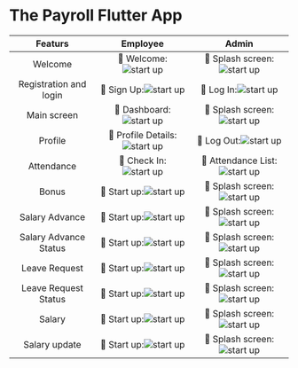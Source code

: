 # The Payroll Flutter App


|Featurs|Employee|Admin|
| :---: | :---: | :---: |
| Welcome | :pushpin: Welcome:![ start up](https://github.com/ThePayRoll-developer/the-payroll-app/blob/main/flutter_image/Payroll.png) | :pushpin: Splash screen:![ start up](https://github.com/ThePayRoll-developer/the-payroll-app/blob/main/flutter_image/Payroll.png) |
| Registration and login | :pushpin: Sign Up:![ start up](https://github.com/ThePayRoll-developer/the-payroll-app/blob/main/flutter_image/Payroll%20(2).png) | :pushpin: Log In:![ start up](https://github.com/ThePayRoll-developer/the-payroll-app/blob/main/flutter_image/Payroll%20(1).png) |
| Main screen | :pushpin: Dashboard:![ start up](https://github.com/ThePayRoll-developer/the-payroll-app/blob/main/flutter_image/Payroll%20(3).png) | :pushpin: Splash screen:![ start up](https://github.com/ThePayRoll-developer/the-payroll-app/blob/main/flutter_image/Payroll.png) |
| Profile | :pushpin: Profile Details:![ start up](https://github.com/ThePayRoll-developer/the-payroll-app/blob/main/flutter_image/Payroll%20(7).png) | :pushpin: Log Out:![ start up](https://github.com/ThePayRoll-developer/the-payroll-app/blob/main/flutter_image/Payroll%20(6).png) |
| Attendance | :pushpin: Check In:![ start up](https://github.com/ThePayRoll-developer/the-payroll-app/blob/main/flutter_image/Payroll%20(5).png) | :pushpin: Attendance List:![ start up](https://github.com/ThePayRoll-developer/the-payroll-app/blob/main/flutter_image/Payroll%20(6).png) |
| Bonus | :pushpin: Start up:![ start up](https://github.com/ThePayRoll-developer/the-payroll-app/blob/main/flutter_image/Payroll.png) | :pushpin: Splash screen:![ start up](https://github.com/ThePayRoll-developer/the-payroll-app/blob/main/flutter_image/Payroll.png) |
| Salary Advance | :pushpin: Start up:![ start up](https://github.com/ThePayRoll-developer/the-payroll-app/blob/main/flutter_image/Payroll.png) | :pushpin: Splash screen:![ start up](https://github.com/ThePayRoll-developer/the-payroll-app/blob/main/flutter_image/Payroll.png) |
| Salary Advance Status | :pushpin: Start up:![ start up](https://github.com/ThePayRoll-developer/the-payroll-app/blob/main/flutter_image/Payroll.png) | :pushpin: Splash screen:![ start up](https://github.com/ThePayRoll-developer/the-payroll-app/blob/main/flutter_image/Payroll.png) |
| Leave Request | :pushpin: Start up:![ start up](https://github.com/ThePayRoll-developer/the-payroll-app/blob/main/flutter_image/Payroll.png) | :pushpin: Splash screen:![ start up](https://github.com/ThePayRoll-developer/the-payroll-app/blob/main/flutter_image/Payroll.png) |
| Leave Request Status | :pushpin: Start up:![ start up](https://github.com/ThePayRoll-developer/the-payroll-app/blob/main/flutter_image/Payroll.png) | :pushpin: Splash screen:![ start up](https://github.com/ThePayRoll-developer/the-payroll-app/blob/main/flutter_image/Payroll.png) |
| Salary | :pushpin: Start up:![ start up](https://github.com/ThePayRoll-developer/the-payroll-app/blob/main/flutter_image/Payroll.png) | :pushpin: Splash screen:![ start up](https://github.com/ThePayRoll-developer/the-payroll-app/blob/main/flutter_image/Payroll.png) |
| Salary update | :pushpin: Start up:![ start up](https://github.com/ThePayRoll-developer/the-payroll-app/blob/main/flutter_image/Payroll.png) | :pushpin: Splash screen:![ start up](https://github.com/ThePayRoll-developer/the-payroll-app/blob/main/flutter_image/Payroll.png) |
